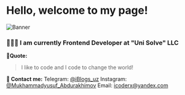# Hello, welcome to my page!
![Banner](https://educator.uz/palma/mrabdurakhimov.png)

### 👨🏻‍💻 I am currently Frontend Developer at "Uni Solve" LLC
**🖤Quote:**
>I like to code and I code to change the world!

 **📧 Contact me:**
Telegram: [@iBlogs_uz](https://t.me/iblogs_uz)
Instagram: [@Mukhammadyusuf_Abdurakhimov](https://www.instagram.com/mukhammadyusuf_abdurakhimov/)
Email: icoderx@yandex.com
